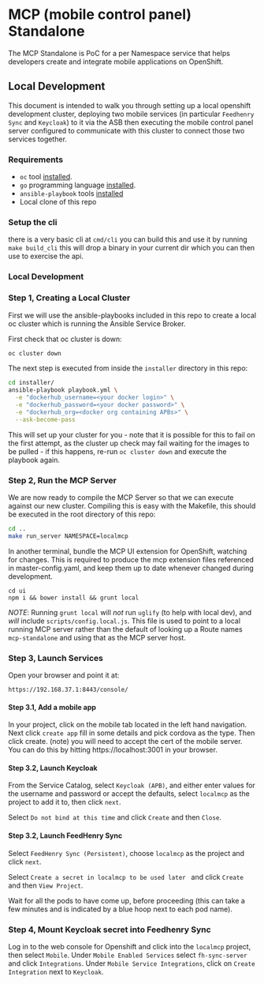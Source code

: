 # MCP (mobile control panel) Standalone 

The MCP Standalone is PoC for a per Namespace service that helps developers create and integrate mobile applications on OpenShift.


## Local Development

This document is intended to walk you through setting up a local openshift development cluster, deploying two mobile services (in particular `Feedhenry Sync` and `Keycloak`) to it via the ASB then executing the mobile control panel server configured to communicate with this cluster to connect those two services together.

### Requirements

- `oc` tool [installed](https://github.com/openshift/origin/releases/tag/v3.6.0).
- `go` programming language [installed](https://golang.org/dl/).
- `ansible-playbook` tools [installed](http://docs.ansible.com/ansible/latest/intro_installation.html)
- Local clone of this repo

### Setup the cli 

there is a very basic cli at ```cmd/cli``` you can build this and use it by running
``` make build_cli ``` this will drop a binary in your current dir which you can then use to exercise the api.


### Local Development
### Step 1, Creating a Local Cluster

First we will use the ansible-playbooks included in this repo to create a local oc cluster which is running the Ansible Service Broker. 

First check that oc cluster is down:
```sh
oc cluster down
```

The next step is executed from inside the `installer` directory in this repo:
```sh
cd installer/
ansible-playbook playbook.yml \
  -e "dockerhub_username=<your docker login>" \
  -e "dockerhub_password=<your docker password>" \
  -e "dockerhub_org=<docker org containing APBs>" \
  --ask-become-pass
```

This will set up your cluster for you - note that it is possible for this to fail on the first attempt, as the cluster up check may fail waiting for the images to be pulled - if this happens, re-run `oc cluster down` and execute the playbook again.

### Step 2, Run the MCP Server

We are now ready to compile the MCP Server so that we can execute against our new cluster. Compiling this is easy with the Makefile, this should be executed in the root directory of this repo:
```sh
cd ..
make run_server NAMESPACE=localmcp
```

In another terminal, bundle the MCP UI extension for OpenShift, watching for changes.
This is required to produce the mcp extension files referenced in master-config.yaml, and keep them up to date whenever changed during development.

```
cd ui
npm i && bower install && grunt local
```

*NOTE*: Running `grunt local` will *not* run `uglify` (to help with local dev), and *will* include `scripts/config.local.js`. This file is used to point to a local running MCP server rather than the default of looking up a Route names `mcp-standalone` and using that as the MCP server host.

### Step 3, Launch Services

Open your browser and point it at:
```
https://192.168.37.1:8443/console/
```

#### Step 3.1, Add a mobile app

In your project, click on the mobile tab located in the left hand navigation. Next click ```create app``` fill in some details and pick cordova as the type. Then click create. (note) you will need to accept the cert of the mobile server. You can do this by hitting https://localhost:3001 in your browser.

#### Step 3.2, Launch Keycloak

From the Service Catalog, select `Keycloak (APB)`, and either enter values for the username and password or accept the defaults, select `localmcp` as the project to add it to, then click `next`.

Select `Do not bind at this time` and click `Create` and then `Close`.

#### Step 3.2, Launch FeedHenry Sync

Select `FeedHenry Sync (Persistent)`, choose `localmcp` as the project and click `next`.

Select `Create a secret in localmcp to be used later ` and click `Create` and then `View Project`.

Wait for all the pods to have come up, before proceeding (this can take a few minutes and is indicated by a blue hoop next to each pod name).

### Step 4, Mount Keycloak secret into Feedhenry Sync

Log in to the web console for Openshift and click into the `localmcp` project, then select `Mobile`. Under `Mobile Enabled Services` select `fh-sync-server` and click `Integrations`. 
Under `Mobile Service Integrations`, click on `Create Integration` next to `Keycloak`.

